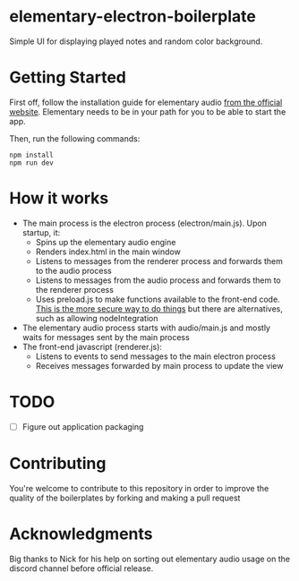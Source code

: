 # elementary-electron-boilerplate

Simple UI for displaying played notes and random color background.

# Getting Started

First off, follow the installation guide for elementary audio [from the official website](https://docs.elementary.audio/).
Elementary needs to be in your path for you to be able to start the app.

Then, run the following commands:

```
npm install
npm run dev
```

# How it works

-   The main process is the electron process (electron/main.js). Upon startup, it:
    -   Spins up the elementary audio engine
    -   Renders index.html in the main window
    -   Listens to messages from the renderer process and forwards them to the audio process
    -   Listens to messages from the audio process and forwards them to the renderer process
    -   Uses preload.js to make functions available to the front-end code. [This is the more secure way to do things](https://github.com/electron/electron/issues/28504#issuecomment-813321192) but there are alternatives, such as allowing nodeIntegration
-   The elementary audio process starts with audio/main.js and mostly waits for messages sent by the main process
-   The front-end javascript (renderer.js):
    -   Listens to events to send messages to the main electron process
    -   Receives messages forwarded by main process to update the view

# TODO

-[ ] Figure out application packaging

# Contributing

You're welcome to contribute to this repository in order to improve the quality of the boilerplates by forking and making a pull request

# Acknowledgments

Big thanks to Nick for his help on sorting out elementary audio usage on the discord channel before official release.
